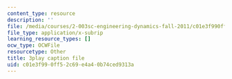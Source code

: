 ```yaml
---
content_type: resource
description: ''
file: /media/courses/2-003sc-engineering-dynamics-fall-2011/c01e3f990ff52c69e4a40b74ced9313a_QHTJK0v404U.srt
file_type: application/x-subrip
learning_resource_types: []
ocw_type: OCWFile
resourcetype: Other
title: 3play caption file
uid: c01e3f99-0ff5-2c69-e4a4-0b74ced9313a
---
```

